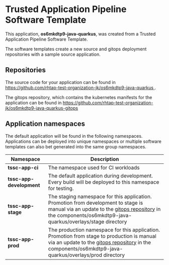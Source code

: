 # Trusted Application Pipeline Software Template

This application, **os6mkdtp9-java-quarkus**, was created from a Trusted Application Pipeline Software Template.

The software templates create a new source and gitops deployment repositories with a sample source application. 

## Repositories

The source code for your application can be found in [https://github.com/rhtap-test-organization-jk/os6mkdtp9-java-quarkus ](https://github.com/rhtap-test-organization-jk/os6mkdtp9-java-quarkus ).
 
The gitops repository, which contains the kubernetes manifests for the application can be found in 
[https://github.com/rhtap-test-organization-jk/os6mkdtp9-java-quarkus-gitops ](https://github.com/rhtap-test-organization-jk/os6mkdtp9-java-quarkus-gitops ) 

## Application namespaces 

The default application will be found in the following namespaces. Applications can be deployed into unique namespaces or multiple software templates can also bet generated into the same group namespaces.  

|  Namespace   |  Description   |  
| -------- | -------- |
| **tssc-app-ci** | The namespace used for CI workloads |
| **tssc-app-development** | The default application during development. Every build will be deployed to this namespace for testing. |
| **tssc-app-stage** | The staging namespace for this application. Promotion from development to stage is manual via an update to the [gitops repository](https://github.com/rhtap-test-organization-jk/os6mkdtp9-java-quarkus-gitops ) in the components/os6mkdtp9-java-quarkus/overlays/stage directory |
| **tssc-app-prod** | The production namespace for this application. Promotion from stage to production is manual via an update to the [gitops repository](https://github.com/rhtap-test-organization-jk/os6mkdtp9-java-quarkus-gitops ) in the components/os6mkdtp9-java-quarkus/overlays/prod directory |